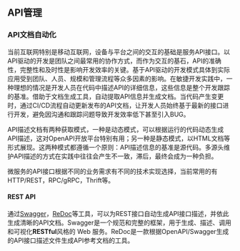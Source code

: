 ## API管理

### API文档自动化

当前互联网特别是移动互联网，设备与平台之间的交互的基础是服务API接口。以API驱动的开发是团队之间最常用的协作方式，而作为交互的基石，API的准确性，完整性和及时性是影响开发效率的关键。基于API驱动的开发模式具体到实际应用受到团队、人员、规模和管理流程等众多因素的影响。在敏捷开发实践中，一种理想的情况是开发人员在代码中描述API的详细信息，这些信息是整个开发跟踪的基准。借助于文档生成工具，自动提取API信息并生成文档。当代码产生变更时，通过CI/CD流程自动更新发布的API文档，让开发人员始终基于最新的接口进行开发，避免因沟通和跟踪问题导致开发效率低下甚至引入BUG。

API描述文档有两种获取模式，一种是动态模式，可以根据运行的代码动态生成API描述，这对OpenAPI开放平台特别有用；另一种是静态模式，以HTML文档等形式展现。这两种模式都遵循一个原则：API描述信息的基准是源代码。多源头维护API描述的方式在实践中往往会产生不一致，滞后，最终会成为一种负担。

微服务的API接口根据不同的业务需求有不同的技术实现选择，当前常用的有HTTP/REST，RPC/gRPC，Thrift等。

#### REST API

通过[Swagger](http://swagger.io/)，[ReDoc](https://github.com/Rebilly/ReDoc)等工具，可以为REST接口自动生成API接口描述，并依此生成清晰的API文档。Swagger是一个规范和完整的框架，用于生成、描述、调用和可视化**RESTful**风格的 Web 服务。ReDoc是一款根据OpenAPI/Swagger生成的API接口描述文件生成API参考文档的工具。



